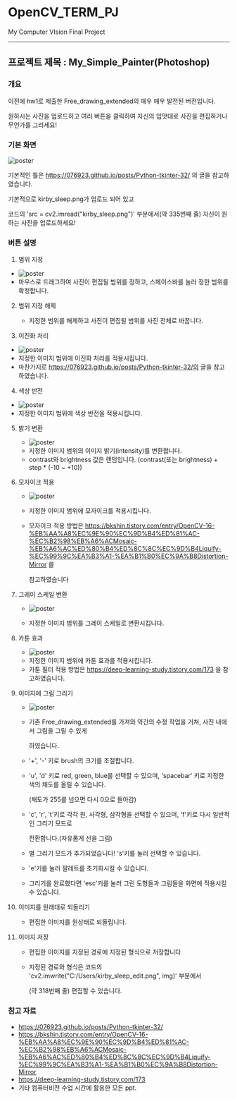 # OpenCV_TERM_PJ

My Computer VIsion Final Project

****



## 프로젝트 제목 : My_Simple_Painter(Photoshop)



### 개요

이전에 hw1로 제출한 Free_drawing_extended의 매우 매우 발전된 버전입니다. 

원하시는 사진을 업로드하고 여러 버튼을 클릭하여 자신의 입맛대로 사진을 편집하거나 무언가를 그리세요!



### 기본 화면

![poster](./basic.png)

기본적인 틀은 https://076923.github.io/posts/Python-tkinter-32/ 의 글을 참고하였습니다.

기본적으로 kirby_sleep.png가 업로드 되어 있고 

코드의  'src = cv2.imread("kirby_sleep.png")' 부분에서(약 335번째 줄) 자신이 원하는 사진을 업로드하세요!



### 버튼 설명

1.  범위 지정
   - ![poster](./drag.png)
   - 마우스로 드래그하여 사진이 편집될 범위를 정하고, 스페이스바를 눌러 정한 범위를 확정합니다.
   
2. 범위 지정 해제

   - 지정한 범위를 해제하고 사진이 편집될 범위를 사진 전체로 바꿉니다.

3.  이진화 처리

   - ![poster](./binary.png)
   - 지정한 이미지 범위에 이진화 처리를 적용시킵니다.
   - 마찬가지로 https://076923.github.io/posts/Python-tkinter-32/의 글을 참고하였습니다.
   
4.  색상 반전
   - ![poster](./convert.png)
   - 지정한 이미지 범위에 색상 반전을 적용시킵니다.
   
5. 밝기 변환

   - ![poster](./intensity.png)
   - 지정한 이미지 범위의 이미지 밝기(intensity)를 변환합니다.
   -  contrast와 brightness 값은 랜덤입니다. (contrast(또는 brightness) + step * (-10 ~ +10))

6. 모자이크 적용

   - ![poster](./mosaic.png)

   - 지정한 이미지 범위에 모자이크를 적용시킵니다.

   - 모자이크 적용 방법은 https://bkshin.tistory.com/entry/OpenCV-16-%EB%AA%A8%EC%9E%90%EC%9D%B4%ED%81%AC-%EC%B2%98%EB%A6%ACMosaic-%EB%A6%AC%ED%80%B4%ED%8C%8C%EC%9D%B4Liquify-%EC%99%9C%EA%B3%A1-%EA%B1%B0%EC%9A%B8Distortion-Mirror 를 

     참고하였습니다

7. 그레이 스케일 변환

   - ![poster](./gray.png)

   - 지정한 이미지 범위를 그레이 스케일로 변환시킵니다.

8. 카툰 효과

   - ![poster](./cartoon.png)
   - 지정한 이미지 범위에 카툰 효과를 적용시킵니다.
   - 카툰 필터 적용 방법은 https://deep-learning-study.tistory.com/173 을 참고하였습니다.

9. 이미지에 그림 그리기

   - ![poster](./fd.png)

   - 기존 Free_drawing_extended를 가져와 약간의 수정 작업을 거쳐, 사진 내에서 그림을 그릴 수 있게 

     하였습니다.

   - '+', '-' 키로 brush의 크기를 조절합니다.

   - 'u', 'd' 키로 red, green, blue를 선택할 수 있으며, 'spacebar' 키로 지정한 색의 채도를 올릴 수 있습니다.

     (채도가 255를 넘으면 다시 0으로 돌아감)

   - 'c', 'r', 't'키로 각각 원, 사각형, 삼각형을 선택할 수 있으며, 'f'키로 다시 일반적인 그리기 모드로 

     전환합니다.(자유롭게 선을 그림)

   - 별 그리기 모드가 추가되었습니다!  's'키를 눌러 선택할 수 있습니다.

   - 'e'키를 눌러 팔레트를 초기화시킬 수 있습니다.

   - 그리기를 완료했다면 'esc'키를 눌러 그린 도형들과 그림들을 화면에 적용시킬 수 있습니다.

10. 이미지를 원래대로 되돌리기

    - 편집한 이미지를 원상태로 되돌립니다.

11. 이미지 저장

    - 편집한 이미지를 지정된 경로에 지정된 형식으로 저장합니다

    - 지정된 경로와 형식은 코드의 'cv2.imwrite("C:/Users/kirby_sleep_edit.png", img)' 부분에서

      (약 318번째 줄) 편집할 수 있습니다.

      

### 참고 자료

-   https://076923.github.io/posts/Python-tkinter-32/
-  https://bkshin.tistory.com/entry/OpenCV-16-%EB%AA%A8%EC%9E%90%EC%9D%B4%ED%81%AC-%EC%B2%98%EB%A6%ACMosaic-%EB%A6%AC%ED%80%B4%ED%8C%8C%EC%9D%B4Liquify-%EC%99%9C%EA%B3%A1-%EA%B1%B0%EC%9A%B8Distortion-Mirror
- https://deep-learning-study.tistory.com/173
- 기타 컴퓨터비전 수업 시간에 활용한 모든 ppt.

### 

